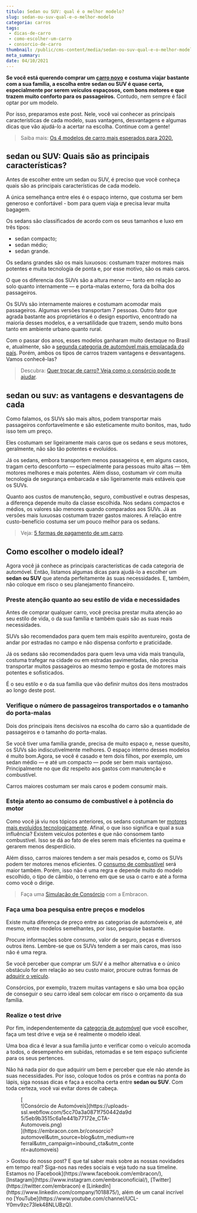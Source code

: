 ```yaml
---
titulo: Sedan ou SUV: qual é o melhor modelo?
slug: sedan-ou-suv-qual-e-o-melhor-modelo
categoria: carros
tags:
 - dicas-de-carro
 - como-escolher-um-carro
 - consorcio-de-carro
thumbnail: /public/cms-content/media/sedan-ou-suv-qual-e-o-melhor-modelo.jpg
meta_summary: 
date: 04/10/2021
---
```

**Se você está querendo comprar um** [**carro novo**](https://www.embracon.com.br/blog/4-motivos-para-voce-comprar-um-carro-novo) **e costuma viajar bastante com a sua família, a escolha entre sedan ou SUV é quase certa, especialmente por serem veículos espaçosos, com bons motores e que trazem muito conforto para os passageiros.** Contudo, nem sempre é fácil optar por um modelo.

Por isso, preparamos este post. Nele, você vai conhecer as principais características de cada modelo, suas vantagens, desvantagens e algumas dicas que vão ajudá-lo a acertar na escolha. Continue com a gente!

> Saiba mais: [Os 4 modelos de carro mais esperados para 2020.](https://www.embracon.com.br/blog/os-4-modelos-de-carro-mais-esperados-para-2020)

sedan ou SUV: Quais são as principais características?
------------------------------------------------------

Antes de escolher entre um sedan ou SUV, é preciso que você conheça quais são as principais características de cada modelo.

A única semelhança entre eles é o espaço interno, que costuma ser bem generoso e confortável - bom para quem viaja e precisa levar muita bagagem.

Os sedans são classificados de acordo com os seus tamanhos e luxo em três tipos:

- sedan compacto;
- sedan médio;
- sedan grande.

Os sedans grandes são os mais luxuosos: costumam trazer motores mais potentes e muita tecnologia de ponta e, por esse motivo, são os mais caros.

O que os diferencia dos SUVs são a altura menor — tanto em relação ao solo quanto internamente — e porta-malas externo, fora da bolha dos passageiros.

Os SUVs são internamente maiores e costumam acomodar mais passageiros. Algumas versões transportam 7 pessoas. Outro fator que agrada bastante aos proprietários é o design esportivo, encontrado na maioria desses modelos, e a versatilidade que trazem, sendo muito bons tanto em ambiente urbano quanto rural.

Com o passar dos anos, esses modelos ganharam muito destaque no Brasil e, atualmente, são a [segunda categoria de automóvel mais emplacada do país](https://g1.globo.com/carros/noticia/suvs-passam-a-ser-a-2-categoria-com-mais-emplacamentos-de-carros-no-brasil.ghtml). Porém, ambos os tipos de carros trazem vantagens e desvantagens. Vamos conhecê-las?

> Descubra: [Quer trocar de carro? Veja como o consórcio pode te ajudar](https://www.embracon.com.br/blog/quer-trocar-de-carro-veja-como-o-consorcio-pode-te-ajudar).

sedan ou suv: as vantagens e desvantagens de cada
-------------------------------------------------

Como falamos, os SUVs são mais altos, podem transportar mais passageiros confortavelmente e são esteticamente muito bonitos, mas, tudo isso tem um preço.

Eles costumam ser ligeiramente mais caros que os sedans e seus motores, geralmente, não são tão potentes e evoluídos.

Já os sedans, embora transportem menos passageiros e, em alguns casos, tragam certo desconforto — especialmente para pessoas muito altas — têm motores melhores e mais potentes. Além disso, costumam vir com muita tecnologia de segurança embarcada e são ligeiramente mais estáveis que os SUVs.

Quanto aos custos de manutenção, seguro, combustível e outras despesas, a diferença depende muito da classe escolhida. Nos sedans compactos e médios, os valores são menores quando comparados aos SUVs. Já as versões mais luxuosas costumam trazer gastos maiores. A relação entre custo-benefício costuma ser um pouco melhor para os sedans.

> Veja: [5 formas de pagamento de um carro](https://www.embracon.com.br/blog/5-formas-de-pagamento-de-um-carro).

Como escolher o modelo ideal?
-----------------------------

Agora você já conhece as principais características de cada categoria de automóvel. Então, listamos algumas dicas para ajudá-lo a escolher um **sedan ou SUV** que atenda perfeitamente às suas necessidades. E, também, não coloque em risco o seu planejamento financeiro.

### Preste atenção quanto ao seu estilo de vida e necessidades

Antes de comprar qualquer carro, você precisa prestar muita atenção ao seu estilo de vida, o da sua família e também quais são as suas reais necessidades.

SUVs são recomendados para quem tem mais espírito aventureiro, gosta de andar por estradas no campo e não dispensa conforto e praticidade.

Já os sedans são recomendados para quem leva uma vida mais tranquila, costuma trafegar na cidade ou em estradas pavimentadas, não precisa transportar muitos passageiros ao mesmo tempo e gosta de motores mais potentes e sofisticados.

É o seu estilo e o da sua família que vão definir muitos dos itens mostrados ao longo deste post.

### Verifique o número de passageiros transportados e o tamanho do porta-malas

Dois dos principais itens decisivos na escolha do carro são a quantidade de passageiros e o tamanho do porta-malas.

Se você tiver uma família grande, precisa de muito espaço e, nesse quesito, os SUVs são indiscutivelmente melhores. O espaço interno desses modelos é muito bom.Agora, se você é casado e tem dois filhos, por exemplo, um sedan médio — e até um compacto — pode ser bem mais vantajoso. Principalmente no que diz respeito aos gastos com manutenção e combustível.

Carros maiores costumam ser mais caros e podem consumir mais.

### Esteja atento ao consumo de combustível e à potência do motor

Como você já viu nos tópicos anteriores, os sedans costumam ter [motores mais evoluídos tecnologicamente](https://www.embracon.com.br/blog/entenda-como-funciona-um-carro-com-motor-turbo). Afinal, o que isso significa e qual a sua influência? Existem veículos potentes e que não consomem tanto combustível. Isso se dá ao fato de eles serem mais eficientes na queima e gerarem menos desperdício.

Além disso, carros maiores tendem a ser mais pesados e, como os SUVs podem ter motores menos eficientes. O [consumo de combustível](https://www.embracon.com.br/blog/como-funcionam-os-carros-flex-e-quais-sao-as-suas-vantagens) será maior também. Porém, isso não é uma regra e depende muito do modelo escolhido, o tipo de câmbio, o terreno em que se usa o carro e até a forma como você o dirige.

> Faça uma [Simulação de Consórcio](https://www.embracon.com.br/consorcio) com a Embracon.

### Faça uma boa pesquisa entre preços e modelos

Existe muita diferença de preço entre as categorias de automóveis e, até mesmo, entre modelos semelhantes, por isso, pesquise bastante.

Procure informações sobre consumo, valor de seguro, peças e diversos outros itens. Lembre-se que os SUVs tendem a ser mais caros, mas isso não é uma regra.

Se você perceber que comprar um SUV é a melhor alternativa e o único obstáculo for em relação ao seu custo maior, procure outras formas de [adquirir o veículo](https://www.embracon.com.br/blog/quero-comprar-uma-casa-ou-carro-com-consorcio-por-onde-comecar).

Consórcios, por exemplo, trazem muitas vantagens e são uma boa opção de conseguir o seu carro ideal sem colocar em risco o orçamento da sua família.

### Realize o test drive

Por fim, independentemente da [categoria de automóvel](https://www.embracon.com.br/blog/tipos-de-consorcio) que você escolher, faça um test drive e veja se é realmente o modelo ideal.

Uma boa dica é levar a sua família junto e verificar como o veículo acomoda a todos, o desempenho em subidas, retomadas e se tem espaço suficiente para os seus pertences.

Não há nada pior do que adquirir um bem e perceber que ele não atende às suas necessidades. Por isso, coloque todos os prós e contras na ponta do lápis, siga nossas dicas e faça a escolha certa entre **sedan ou SUV**. Com toda certeza, você vai evitar dores de cabeça.

<figure class="w-richtext-figure-type-image w-richtext-align-center" style="max-width:310px">[<div>![Consórcio de Automóveis](https://uploads-ssl.webflow.com/5cc70a3a0871f750442da9d5/5eb9b3515c6a1e441b77172e_CTA-Automoveis.png)</div>](https://embracon.com.br/consorcio?automovel&utm_source=blog&utm_medium=referral&utm_campaign=inbound_cta&utm_content=automoveis)</figure>> Gostou do nosso post? E que tal saber mais sobre as nossas novidades em tempo real? Siga-nos nas redes sociais e veja tudo na sua timeline. Estamos no [Facebook](https://www.facebook.com/embracon/), [Instagram](https://www.instagram.com/embraconoficial/), [Twitter](https://twitter.com/embracon) e [LinkedIn](https://www.linkedin.com/company/1018875/), além de um canal incrível no [YouTube](https://www.youtube.com/channel/UCL-Y0mv9zc73Iek48NLUBzQ).

